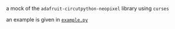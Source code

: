 a mock of the `adafruit-circutpython-neopixel` library using `curses`

an example is given in [`example.py`](https://github.com/maggie-j-liu/mock-neopixel/blob/main/example.py)
